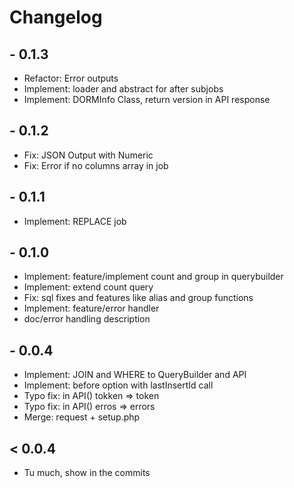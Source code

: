 # Changelog

## - 0.1.3
- Refactor: Error outputs
- Implement: loader and abstract for after subjobs
- Implement: DORMInfo Class, return version in API response 

## - 0.1.2
- Fix: JSON Output with Numeric 
- Fix: Error if no columns array in job

## - 0.1.1
- Implement: REPLACE job

## - 0.1.0
- Implement: feature/implement count and group in querybuilder
- Implement: extend count query
- Fix: sql fixes and features like alias and group functions
- Implement: feature/error handler
- doc/error handling description

## - 0.0.4
- Implement: JOIN and WHERE to QueryBuilder and API
- Implement: before option with lastInsertId call 
- Typo fix: in API() tokken => token 
- Typo fix: in API() erros => errors
- Merge: request + setup.php

## < 0.0.4
- Tu much, show in the commits
